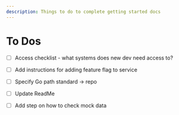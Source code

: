 ```yaml
---
description: Things to do to complete getting started docs
---
```


# To Dos

* [ ] Access checklist - what systems does new dev need access to?
* [ ] Add instructions for adding feature flag to service
* [ ] Specify Go path standard -&gt; repo
* [ ] Update ReadMe
* [ ] Add step on how to check mock data




